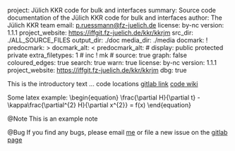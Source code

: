 project: Jülich KKR code for bulk and interfaces
summary: Source code documentation of the Jülich KKR code for bulk and interfaces
author: The Jülich KKR team
email: p.ruessmann@fz-juelich.de
license: by-nc
version: 1.1.1
project_website: https://iffgit.fz-juelich.de/kkr/kkrjm
src_dir: ./ALL_SOURCE_FILES
output_dir: ./doc
media_dir: ./media
docmark: !
predocmark: >
docmark_alt: <
predocmark_alt: #
display: public
         protected
         private
extra_filetypes: 1 #
		 inc !
		 mk #
source: true
graph: false 
coloured_edges: true
search: true 
warn: true 
license: by-nc
version: 1.1.1
project_website: https://iffgit.fz-juelich.de/kkr/kkrjm
dbg: true

This is the introductory text ...
code locations [gitlab link](https://iffgit.fz-juelich.de/kkr/kkrjm)
[code wiki](https://iffwiki.fz-juelich.de/kkr/doku.php)

Some latex example:
\begin{equation}
\frac{\partial H}{\partial t} - \kappa\frac{\partial^{2} H}{\partial x^{2}} = f(x)
\end{equation}

@Note
This is an example note


@Bug
If you find any bugs, please email [me](mailto:p.ruessmann@fz-juelich.de)
or file a new issue on the [gitlab page](https://iffgit.fz-juelich.de/kkr/kkrjm/issues)
